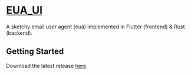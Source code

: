 # [EUA_UI](https://github.com/Somnia1337/EUA_UI)

A sketchy email user agent (eua) implemented in Flutter (frontend) & Rust (backend).

## Getting Started

Download the latest release [here](https://github.com/Somnia1337/EUA_UI/releases).